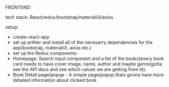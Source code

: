 FRONTEND:

tech stack: React/redux/bootstrap/materialUI/axios

setup:

- create-react-app
- set up prittier and install all of the necesarry dependencies for the app(bootstrap, materialUI, axios etc.)
- set up the Redux
  components:
- Homepage: Search input component and a list of the books(every book card needs to have cover image, name, author and maybe genre(gotta see the API docs and see which values we are getting from it)).
- Book Detail page/popup - A simple page/popup thats gonna have more detailed information about clicked book
